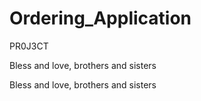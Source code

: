 # Ordering_Application
 PR0J3CT

Bless and love, brothers and sisters


Bless and love, brothers and sisters